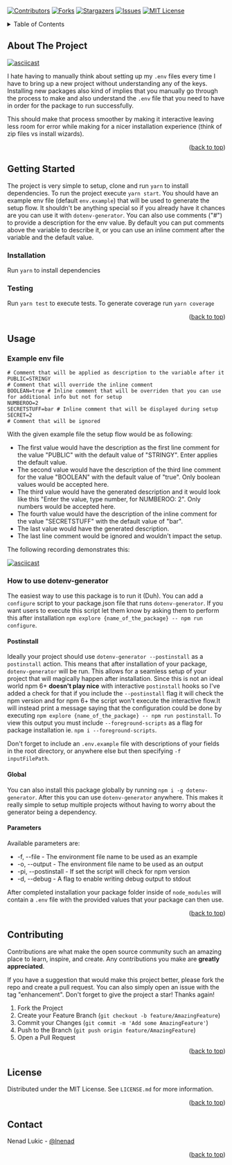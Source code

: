 <!-- PROJECT SHIELDS -->
<!--
*** I'm using markdown "reference style" links for readability.
*** Reference links are enclosed in brackets [ ] instead of parentheses ( ).
*** See the bottom of this document for the declaration of the reference variables
*** for contributors-url, forks-url, etc. This is an optional, concise syntax you may use.
*** https://www.markdownguide.org/basic-syntax/#reference-style-links
-->
[![Contributors][contributors-shield]][contributors-url]
[![Forks][forks-shield]][forks-url]
[![Stargazers][stars-shield]][stars-url]
[![Issues][issues-shield]][issues-url]
[![MIT License][license-shield]][license-url]

<!-- TABLE OF CONTENTS -->
<details>
  <summary>Table of Contents</summary>
  <ol>
    <li>
      <a href="#about-the-project">About The Project</a>
    </li>
    <li>
      <a href="#getting-started">Getting Started</a>
      <ul>
        <li><a href="#prerequisites">Prerequisites</a></li>
        <li><a href="#installation">Installation</a></li>
        <li><a href="#testing">Testing</a></li>
      </ul>
    </li>
    <li><a href="#usage">Usage</a></li>
    <li><a href="#roadmap">Roadmap</a></li>
    <li><a href="#contributing">Contributing</a></li>
    <li><a href="#license">License</a></li>
    <li><a href="#contact">Contact</a></li>
  </ol>
</details>


<!-- ABOUT THE PROJECT -->
## About The Project

[![asciicast](https://asciinema.org/a/598648.svg)](https://asciinema.org/a/598648)

I hate having to manually think about setting up my `.env` files every time I have to bring up a new project without understanding any of the keys. Installing new packages also kind of implies that you manually go through the process to make and also understand the `.env` file that you need to have in order for the package to run successfully. 

This should make that process smoother by making it interactive leaving less room for error while making for a nicer installation experience (think of zip files vs install wizards).

<p align="right">(<a href="#readme-top">back to top</a>)</p>

<!-- GETTING STARTED -->
## Getting Started

The project is very simple to setup, clone and run `yarn` to install dependencies. To run the project execute `yarn start`. You should have an example env file (default `env.example`) that will be used to generate the setup flow. It shouldn't be anything special so if you already have it chances are you can use it with `dotenv-generator`. You can also use comments ("#") to provide a description for the env value. By default you can put comments above the variable to describe it, or you can use an inline comment after the variable and the default value. 

### Installation

Run `yarn` to install dependencies

### Testing

Run `yarn test` to execute tests. To generate coverage run `yarn coverage`

<p align="right">(<a href="#readme-top">back to top</a>)</p>

<!-- USAGE EXAMPLES -->
## Usage

### Example env file

```env
# Comment that will be applied as description to the variable after it
PUBLIC=STRINGY
# Comment that will override the inline comment
BOOLEAN=true # Inline comment that will be overriden that you can use for additional info but not for setup
NUMBEROO=2
SECRETSTUFF=bar # Inline comment that will be displayed during setup
SECRET=2
# Comment that will be ignored
```

With the given example file the setup flow would be as following:

* The first value would have the description as the first line comment for the value "PUBLIC" with the default value of "STRINGY". Enter applies the default value.
* The second value would have the description of the third line comment for the value "BOOLEAN" with the default value of "true". Only boolean values would be accepted here.
* The third value would have the generated description and it would look like this "Enter the value, type number, for NUMBEROO: 2". Only numbers would be accepted here.
* The fourth value would have the description of the inline comment for the value "SECRETSTUFF" with the default value of "bar".
* The last value would have the generated description.
* The last line comment would be ignored and wouldn't impact the setup.

The following recording demonstrates this:

[![asciicast](https://asciinema.org/a/598649.svg)](https://asciinema.org/a/598649)

### How to use dotenv-generator

The easiest way to use this package is to run it (Duh). You can add a `configure` script to your package.json file that runs `dotenv-generator`. If you want users to execute this script let them know by asking them to perform this after installation `npm explore {name_of_the_package} -- npm run configure`.

#### Postinstall

Ideally your project should use `dotenv-generator --postinstall` as a `postinstall` action. This means that after installation of your package, `dotenv-generator` will be run. This allows for a seamless setup of your project that will magically happen after installation. Since this is not an ideal world npm 6+ **doesn't play nice** with interactive `postinstall` hooks so I've added a check for that if you include the `--postinstall` flag it will check the npm version and for npm 6+ the script won't execute the interactive flow.It will instead print a message saying that the configuration could be done by executing `npm explore {name_of_the_package} -- npm run postinstall`. To view this output you must include `--foreground-scripts` as a flag for package installation ie. `npm i --foreground-scripts`.

Don't forget to include an `.env.example` file with descriptions of your fields in the root directory, or anywhere else but then specifying `-f inputFilePath`.

#### Global

You can also install this package globally by running `npm i -g dotenv-generator`. After this you can use `dotenv-generator` anywhere. This makes it really simple to setup multiple projects without having to worry about the generator being a dependency. 

#### Parameters

Available parameters are:
  * -f, --file <env-template-file> - The environment file name to be used as an example
  * -o, --output <env-output-file> - The environment file name to be used as an output
  * -pi, --postinstall - If set the script will check for npm version
  * -d, --debug - A flag to enable writing debug output to stdout

After completed installation your package folder inside of `node_modules` will contain a `.env` file with the provided values that your package can then use.

<p align="right">(<a href="#readme-top">back to top</a>)</p>


<!-- CONTRIBUTING -->
## Contributing

Contributions are what make the open source community such an amazing place to learn, inspire, and create. Any contributions you make are **greatly appreciated**.

If you have a suggestion that would make this project better, please fork the repo and create a pull request. You can also simply open an issue with the tag "enhancement".
Don't forget to give the project a star! Thanks again!

1. Fork the Project
2. Create your Feature Branch (`git checkout -b feature/AmazingFeature`)
3. Commit your Changes (`git commit -m 'Add some AmazingFeature'`)
4. Push to the Branch (`git push origin feature/AmazingFeature`)
5. Open a Pull Request

<p align="right">(<a href="#readme-top">back to top</a>)</p>



<!-- LICENSE -->
## License

Distributed under the MIT License. See `LICENSE.md` for more information.

<p align="right">(<a href="#readme-top">back to top</a>)</p>



<!-- CONTACT -->
## Contact

Nenad Lukic - [@lnenad](https://github.com/lnenad)

<p align="right">(<a href="#readme-top">back to top</a>)</p>



<!-- MARKDOWN LINKS & IMAGES -->
<!-- https://www.markdownguide.org/basic-syntax/#reference-style-links -->
[contributors-shield]: https://img.shields.io/github/contributors/lnenad/env-generator?style=for-the-badge
[contributors-url]: https://github.com/lnenad/env-generator/graphs/contributors
[forks-shield]: https://img.shields.io/github/forks/lnenad/env-generator?style=for-the-badge
[forks-url]: https://github.com/lnenad/env-generator/network/members
[stars-shield]: https://img.shields.io/github/stars/lnenad/env-generator?style=for-the-badge
[stars-url]: https://github.com/lnenad/env-generator/stargazers
[issues-shield]: https://img.shields.io/github/issues/lnenad/env-generator?style=for-the-badge
[issues-url]: https://github.com/lnenad/env-generator/issues
[license-shield]: https://img.shields.io/github/license/lnenad/env-generator?style=for-the-badge
[license-url]: https://github.com/lnenad/env-generator/blob/master/LICENSE.md
[linkedin-shield]: https://img.shields.io/badge/-LinkedIn-black.svg?style=for-the-badge&logo=linkedin&colorB=555
[linkedin-url]: https://linkedin.com/in/othneildrew
[product-screenshot]: images/screenshot.png
